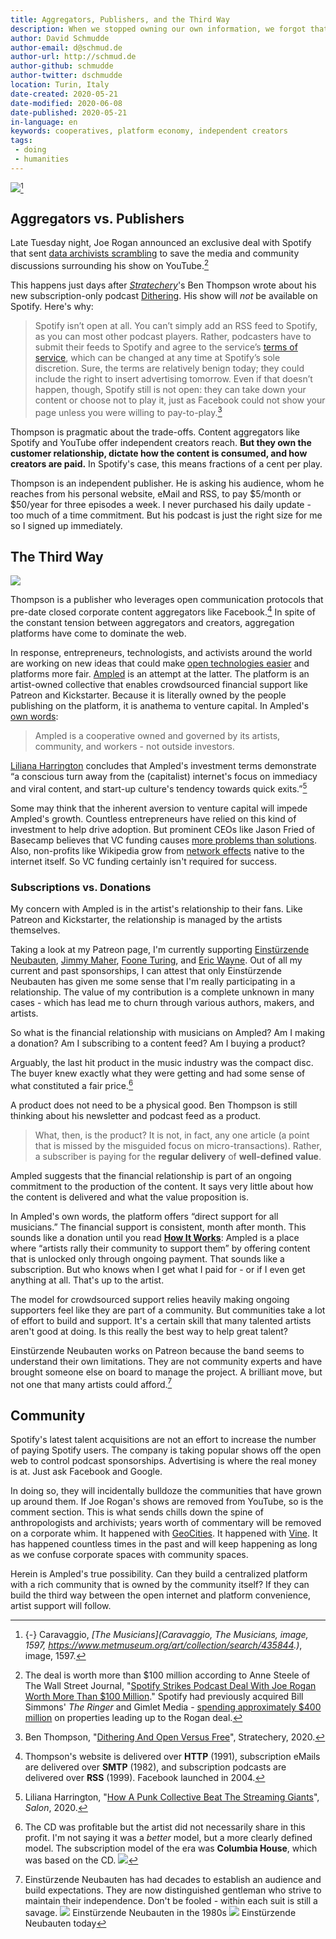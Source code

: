 ```yaml
---
title: Aggregators, Publishers, and the Third Way
description: When we stopped owning our own information, we forgot that owning the platform was an option.
author: David Schmudde
author-email: d@schmud.de
author-url: http://schmud.de
author-github: schmudde
author-twitter: dschmudde
location: Turin, Italy
date-created: 2020-05-21
date-modified: 2020-06-08
date-published: 2020-05-21
in-language: en
keywords: cooperatives, platform economy, independent creators
tags:
 - doing
 - humanities
---
```


![](/img/2020-05-21-third-way/the-musicians.jpg)[^musicians]

[^musicians]: {-} Caravaggio, *[The Musicians](Caravaggio, The Musicians, image, 1597, https://www.metmuseum.org/art/collection/search/435844.)*, image, 1597.

## Aggregators vs. Publishers

Late Tuesday night, Joe Rogan announced an exclusive deal with Spotify that sent [data archivists scrambling](https://www.reddit.com/r/Archiveteam/comments/gmzg5l/joe_rogan_moving_his_show_to_spotify_possible/) to save the media and community discussions surrounding his show on YouTube.[^rogan]

[^rogan]: The deal is worth more than $100 million according to Anne Steele of The Wall Street Journal, "[Spotify Strikes Podcast Deal With Joe Rogan Worth More Than $100 Million](https://www.wsj.com/articles/spotify-strikes-exclusive-podcast-deal-with-joe-rogan-11589913814?mod=e2tw)." Spotify had previously acquired Bill Simmons' *The Ringer* and Gimlet Media - [spending approximately $400 million](https://www.msn.com/en-us/tv/news/joe-rogan-signs-exclusive-deal-with-spotify/ar-BB14kcmh) on properties leading up to the Rogan deal.

This happens just days after *[Stratechery](https://stratechery.com/)*'s Ben Thompson wrote about his new subscription-only podcast [Dithering](https://dithering.fm/). His show will *not* be available on Spotify. Here's why:

> Spotify isn’t open at all. You can’t simply add an RSS feed to Spotify, as you can most other podcast players. Rather, podcasters have to submit their feeds to Spotify and agree to the service’s [terms of service](https://www.spotify.com/tw/legal/spotify-for-podcasters-platform-terms/), which can be changed at any time at Spotify’s sole discretion. Sure, the terms are relatively benign today; they could include the right to insert advertising tomorrow. Even if that doesn’t happen, though, Spotify still is not open: they can take down your content or choose not to play it, just as Facebook could not show your page unless you were willing to pay-to-play.[^thompson]

[^thompson]: Ben Thompson, "[Dithering And Open Versus Free](https://stratechery.com/2020/dithering-and-the-open-web/)", Stratechery, 2020.

Thompson is pragmatic about the trade-offs. Content aggregators like Spotify and YouTube offer independent creators reach. **But they own the customer relationship, dictate how the content is consumed, and how creators are paid.** In Spotify's case, this means fractions of a cent per play.

Thompson is an independent publisher. He is asking his audience, whom he reaches from his personal website, eMail and RSS, to pay $5/month or $50/year for three episodes a week. I never purchased his daily update - too much of a time commitment. But his podcast is just the right size for me so I signed up immediately.

## The Third Way

![](/img/2020-05-21-third-way/ampledlogoblack.svg)

Thompson is a publisher who leverages open communication protocols that pre-date closed corporate content aggregators like Facebook.[^thompson-open] In spite of the constant tension between aggregators and creators, aggregation platforms have come to dominate the web.

[^thompson-open]: Thompson's website is delivered over **HTTP** (1991), subscription eMails are delivered over **SMTP** (1982), and subscription podcasts are delivered over **RSS** (1999). Facebook launched in 2004.

In response, entrepreneurs, technologists, and activists around the world are working on new ideas that could make [open technologies easier](https://indieweb.org/) and platforms more fair. [Ampled](https://www.ampled.com/) is an attempt at the latter. The platform is an artist-owned collective that enables crowdsourced financial support like Patreon and Kickstarter. Because it is literally owned by the people publishing on the platform, it is anathema to venture capital. In Ampled's [own words](https://app.ampled.com/coop):

> Ampled is a cooperative owned and governed by its artists, community, and workers - not outside investors.

[Liliana Harrington](https://www.salon.com/writer/liliana_harrington) concludes that Ampled's investment terms demonstrate &ldquo;a conscious turn away from the (capitalist) internet's focus on immediacy and viral content, and start-up culture's tendency towards quick exits.&rdquo;[^harrington]

[^harrington]: Liliana Harrington, "[How A Punk Collective Beat The Streaming Giants](https://www.salon.com/2020/01/18/how-apunk-inspired-collective-beat-the-streaming-giants-at-their-own-game/)", *Salon*, 2020.

Some may think that the inherent aversion to venture capital will impede Ampled's growth. Countless entrepreneurs have relied on this kind of investment to help drive adoption. But prominent CEOs like Jason Fried of Basecamp believes that VC funding causes [more problems than solutions](https://www.vox.com/2019/1/23/18193685/venture-capital-money-kills-business-basecamp-ceo-jason-fried). Also, non-profits like Wikipedia grow from [network effects](https://en.wikipedia.org/wiki/Network_effect) native to the internet itself. So VC funding certainly isn't required for success.

### Subscriptions vs. Donations

My concern with Ampled is in the artist's relationship to their fans. Like Patreon and Kickstarter, the relationship is managed by the artists themselves.

Taking a look at my Patreon page, I'm currently supporting [Einstürzende Neubauten](https://www.patreon.com/neubauten/posts), [Jimmy Maher](https://www.patreon.com/DigitalAntiquarian/posts), [Foone Turing](https://www.patreon.com/foone/posts), and [Eric Wayne](https://www.patreon.com/ericwayne/posts). Out of all my current and past sponsorships, I can attest that only Einstürzende Neubauten has given me some sense that I'm really participating in a relationship. The value of my contribution is a complete unknown in many cases - which has lead me to churn through various authors, makers, and artists.

So what is the financial relationship with musicians on Ampled? Am I making a donation? Am I subscribing to a content feed? Am I buying a product?

Arguably, the last hit product in the music industry was the compact disc. The buyer knew exactly what they were getting and had some sense of what constituted a fair price.[^cd]

[^cd]: The CD was profitable but the artist did not necessarily share in this profit. I'm not saying it was a *better* model, but a more clearly defined model. The subscription model of the era was **Columbia House**, which was based on the CD. ![](/img/2020-05-21-third-way/columbia-house.jpg)

A product does not need to be a physical good. Ben Thompson is still thinking about his newsletter and podcast feed as a product.

> What, then, is the product? It is not, in fact, any one article (a point that is missed by the misguided focus on micro-transactions). Rather, a subscriber is paying for the **regular delivery** of **well-defined value**.

Ampled suggests that the financial relationship is part of an ongoing commitment to the production of the content. It says very little about how the content is delivered and what the value proposition is.

In Ampled's own words, the platform offers &ldquo;direct support for all musicians.&rdquo; The financial support is consistent, month after month. This sounds like a donation until you read **[How It Works](https://app.ampled.com/what-is-ampled)**: Ampled is a place where &ldquo;artists rally their community to support them&rdquo; by offering content that is unlocked only through ongoing payment. That sounds like a subscription. But who knows when I get what I paid for - or if I even get anything at all. That's up to the artist.

The model for crowdsourced support relies heavily making ongoing supporters feel like they are part of a community. But communities take a lot of effort to build and support. It's a certain skill that many talented artists aren't good at doing. Is this really the best way to help great talent?

Einstürzende Neubauten works on Patreon because the band seems to understand their own limitations. They are not community experts and have brought someone else on board to manage the project. A brilliant move, but not one that many artists could afford.[^neubauten]

[^neubauten]: Einstürzende Neubauten has had decades to establish an audience and build expectations. They are now distinguished gentleman who strive to maintain their independence. Don't be fooled - within each suit is still a savage. ![](/img/2020-05-21-third-way/en-then-2.jpg) Einstürzende Neubauten in the 1980s ![](/img/2020-05-21-third-way/en-now-2.jpg) Einstürzende Neubauten today

## Community

Spotify's latest talent acquisitions are not an effort to increase the number of paying Spotify users. The company is taking popular shows off the open web to control podcast sponsorships. Advertising is where the real money is at. Just ask Facebook and Google.

In doing so, they will incidentally bulldoze the communities that have grown up around them. If Joe Rogan's shows are removed from YouTube, so is the comment section. This is what sends chills down the spine of anthropologists and archivists; years worth of commentary will be removed on a corporate whim. It happened with [GeoCities](https://archive.org/web/geocities.php). It happened with [Vine](https://vine.co/). It has happened countless times in the past and will keep happening as long as we confuse corporate spaces with community spaces.

Herein is Ampled's true possibility. Can they build a centralized platform with a rich community that is owned by the community itself? If they can build the third way between the open internet and platform convenience, artist support will follow.
